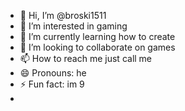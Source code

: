 - 👋 Hi, I’m @broski1511
- 👀 I’m interested in gaming
- 🌱 I’m currently learning how to create
- 💞️ I’m looking to collaborate on games
- 📫 How to reach me just call me
- 😄 Pronouns: he
- ⚡ Fun fact: im 9
- 

<!---
broski1511/broski1511 is a ✨ special ✨ repository because its `README.md` (this file) appears on your GitHub profile.
You can click the Preview link to take a look at your changes.
--->
